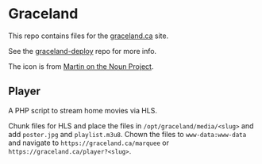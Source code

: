 # Graceland

This repo contains
files for the
[graceland.ca](https://graceland.ca)
site.

See the
[graceland-deploy](https://github.com/tessercat/graceland-deploy)
repo for more info.

The icon is from
[Martin on the Noun Project](https://thenounproject.com/martin25044/collection/pear-ui-content/).


## Player

A PHP script
to stream home movies
via HLS.

Chunk files for HLS
and place the files in `/opt/graceland/media/<slug>`
and add `poster.jpg` and `playlist.m3u8`.
Chown the files to `www-data:www-data`
and navigate to `https://graceland.ca/marquee`
or `https://graceland.ca/player?<slug>`.
